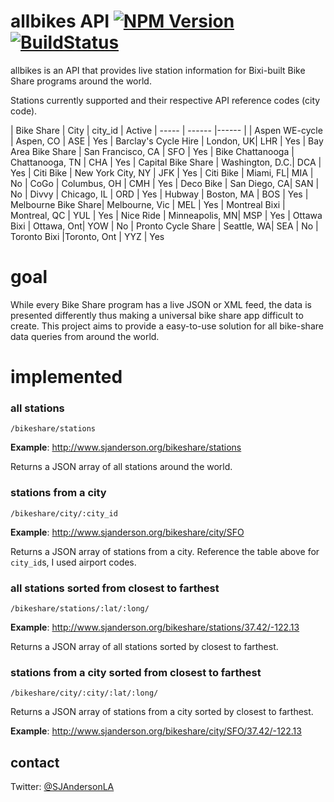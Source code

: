 # allbikes API [![NPM Version](http://img.shields.io/npm/v/allbikes.svg)](https://www.npmjs.org/package/allbikes) [![BuildStatus](http://img.shields.io/travis/SJAnderson/allbikes.svg)](https://travis-ci.org/SJAnderson/allbikes)

allbikes is an API that provides live station information for Bixi-built Bike Share programs around the world.

Stations currently supported and their respective API reference codes (city code).

| Bike Share | City | city_id | Active
| ----- | ------ |------ |
| Aspen WE-cycle | Aspen, CO | ASE | Yes
| Barclay's Cycle Hire | London, UK| LHR | Yes
| Bay Area Bike Share | San Francisco, CA | SFO | Yes
| Bike Chattanooga | Chattanooga, TN | CHA | Yes
| Capital Bike Share | Washington, D.C.| DCA | Yes
| Citi Bike | New York City, NY | JFK | Yes
| Citi Bike | Miami, FL| MIA | No
| CoGo | Columbus, OH | CMH | Yes
| Deco Bike | San Diego, CA| SAN | No
| Divvy | Chicago, IL | ORD | Yes
| Hubway | Boston, MA | BOS | Yes
| Melbourne Bike Share| Melbourne, Vic | MEL | Yes
| Montreal Bixi | Montreal, QC | YUL | Yes
| Nice Ride | Minneapolis, MN| MSP | Yes
| Ottawa Bixi | Ottawa, Ont| YOW | No
| Pronto Cycle Share | Seattle, WA| SEA | No
| Toronto Bixi |Toronto, Ont | YYZ | Yes

# goal
While every Bike Share program has a live JSON or XML feed, the data is presented differently thus making a universal bike share app difficult to create. This project aims to provide a easy-to-use solution for all bike-share data queries from around the world.

# implemented

### all stations
```
/bikeshare/stations
```
**Example**: http://www.sjanderson.org/bikeshare/stations

Returns a JSON array of all stations around the world.


### stations from a city
```
/bikeshare/city/:city_id
```
**Example**: http://www.sjanderson.org/bikeshare/city/SFO

Returns a JSON array of stations from a city. Reference the table above for `city_id`s, I used airport codes.

### all stations sorted from closest to farthest
```
/bikeshare/stations/:lat/:long/
```
**Example**: http://www.sjanderson.org/bikeshare/stations/37.42/-122.13

Returns a JSON array of all stations sorted by closest to farthest.

### stations from a city sorted from closest to farthest
```
/bikeshare/city/:city/:lat/:long/
```
Returns a JSON array of stations from a city sorted by closest to farthest.

**Example**: http://www.sjanderson.org/bikeshare/city/SFO/37.42/-122.13


## contact
Twitter: [@SJAndersonLA](twitter.com/sjandersonla)

